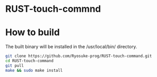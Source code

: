 # RUST-touch-commnd


# How to build
The built binary will be installed in the /usr/local/bin/ directory.
```bash
git clone https://github.com/Ryosuke-prog/RUST-touch-command.git
cd RUST-touch-command
git pull
make && sudo make install
```
